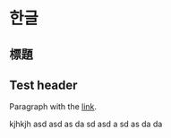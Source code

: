 # 한글

## 標題

## Test header

Paragraph with the [link](Default-topic.md#標題).

kjhkjh
asd
asd
as
da
sd
asd
a
sd
as
da
da